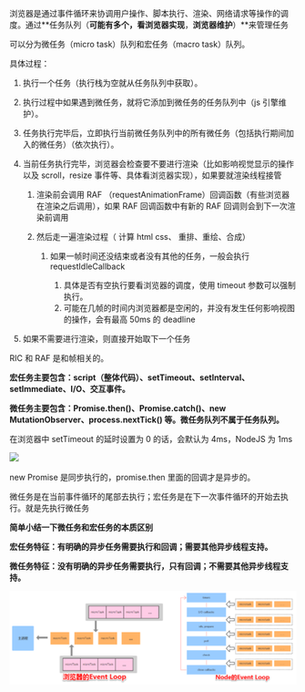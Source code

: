 浏览器是通过事件循环来协调用户操作、脚本执行、渲染、网络请求等操作的调度。通过**任务队列（**可能有多个，看浏览器实现**，**浏览器维护**）**来管理任务

可以分为微任务（micro task）队列和宏任务（macro task）队列。

具体过程：

1. 执行一个任务（执行栈为空就从任务队列中获取）。
2. 执行过程中如果遇到微任务，就将它添加到微任务的任务队列中（js 引擎维护）。
3. 任务执行完毕后，立即执行当前微任务队列中的所有微任务（包括执行期间加入的微任务）（依次执行）。
4. 当前任务执行完毕，浏览器会检查要不要进行渲染（比如影响视觉显示的操作以及 scroll，resize 事件等、具体看浏览器实现），如果要就渲染线程接管

	1. 渲染前会调用 RAF （requestAnimationFrame）回调函数（有些浏览器在渲染之后调用），如果 RAF 回调函数中有新的 RAF 回调则会到下一次渲染前调用
	2. 然后走一遍渲染过程（ 计算 html css、 重排、重绘、合成）

		1. 如果一帧时间还没结束或者没有其他的任务，一般会执行 requestIdleCallback

			1. 具体是否有空执行要看浏览器的调度，使用 timeout 参数可以强制执行。
			2. 可能在几帧的时间内浏览器都是空闲的，并没有发生任何影响视图的操作，会有最高 50ms 的 deadline

5. 如果不需要进行渲染，则直接开始取下一个任务

  

RIC 和 RAF 是和帧相关的。  

**宏任务主要包含：script（整体代码）、setTimeout、setInterval、setImmediate、I/O、交互事件。**

**微任务主要包含：Promise.then()、Promise.catch()、new MutationObserver、process.nextTick() 等。微任务队列不属于任务队列。**

在浏览器中 setTimeout 的延时设置为 0 的话，会默认为 4ms，NodeJS 为 1ms

![](https://img-blog.csdnimg.cn/cc12512809dd413d8c0ba32d31fe7738.gif)

new Promise 是同步执行的，promise.then 里面的回调才是异步的。

微任务是在当前事件循环的尾部去执行；宏任务是在下一次事件循环的开始去执行。就是先执行微任务

**简单小结一下微任务和宏任务的本质区别**

**宏任务特征：有明确的异步任务需要执行和回调；需要其他异步线程支持。**

**微任务特征：没有明确的异步任务需要执行，只有回调；不需要其他异步线程支持。**

![](../assets/浏览器JS事件循环-20240703144128830.jpg)